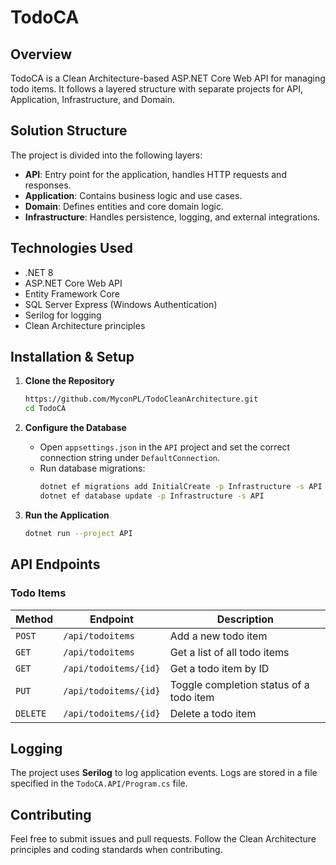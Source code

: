 # TodoCA

## Overview
TodoCA is a Clean Architecture-based ASP.NET Core Web API for managing todo items. It follows a layered structure with separate projects for API, Application, Infrastructure, and Domain.

## Solution Structure
The project is divided into the following layers:

- **API**: Entry point for the application, handles HTTP requests and responses.
- **Application**: Contains business logic and use cases.
- **Domain**: Defines entities and core domain logic.
- **Infrastructure**: Handles persistence, logging, and external integrations.

## Technologies Used
- .NET 8
- ASP.NET Core Web API
- Entity Framework Core
- SQL Server Express (Windows Authentication)
- Serilog for logging
- Clean Architecture principles

## Installation & Setup

1. **Clone the Repository**
   ```sh
   https://github.com/MyconPL/TodoCleanArchitecture.git
   cd TodoCA
   ```

2. **Configure the Database**
   - Open `appsettings.json` in the `API` project and set the correct connection string under `DefaultConnection`.
   - Run database migrations:
     ```sh
     dotnet ef migrations add InitialCreate -p Infrastructure -s API
     dotnet ef database update -p Infrastructure -s API
     ```

3. **Run the Application**
   ```sh
   dotnet run --project API
   ```

## API Endpoints

### Todo Items
| Method | Endpoint | Description |
|--------|---------|-------------|
| `POST` | `/api/todoitems` | Add a new todo item |
| `GET` | `/api/todoitems` | Get a list of all todo items |
| `GET` | `/api/todoitems/{id}` | Get a todo item by ID |
| `PUT` | `/api/todoitems/{id}` | Toggle completion status of a todo item |
| `DELETE` | `/api/todoitems/{id}` | Delete a todo item |

## Logging
The project uses **Serilog** to log application events. Logs are stored in a file specified in the `TodoCA.API/Program.cs` file.

## Contributing
Feel free to submit issues and pull requests. Follow the Clean Architecture principles and coding standards when contributing.
